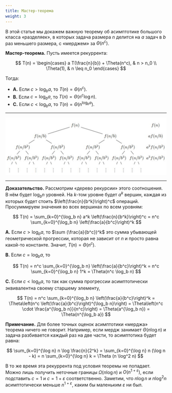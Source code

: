 ```yaml
---
title: Мастер-теорема
weight: 3
---
```


В этой статье мы докажем важную теорему об асимптотике большого класса «разделяек», в которых задача размера $n$ делится на $a$ задач в $b$ раз меньшего размера, с «мерджем» за $\Theta(n^c)$.

**Мастер-теорема.** Пусть имеется рекуррента:

$$
T(n) = \begin{cases}
a T(\frac{n}{b}) + \Theta(n^c), & n > n_0
\\ \Theta(1), & n \leq n_0
\end{cases}
$$

Тогда:

* **A.** Если $c > \log_b a$, то $T(n) = \Theta(n^c)$.
* **B.** Если $c = \log_b a$, то $T(n) = \Theta(n^c \log n)$.
* **C.** Если $c < \log_b a$, то $T(n) = \Theta(n^{\log_b a})$.

---

![Дерево рекурсии](/api/algorithm/img/divide-and-conquer.png)

---

**Доказательство.** Рассмотрим «дерево рекурсии» этого соотношения. В нём будет $\log_b n$ уровней. На $k$-том уровне будет $a^k$ вершин, каждая из которых будет стоить $\left(\frac{n}{b^k}\right)^c$ операций. Просуммируем значения во всех вершинах по всем уровням:

$$
T(n) = \sum_{k=0}^{\log_b n} a^k \left(\frac{n}{b^k}\right)^c = n^c \sum_{k=0}^{\log_b n} \left(\frac{a}{b^c}\right)^k
$$

**A.** Если $c > \log_b a$, то $\sum (\frac{a}{b^с})^k$ это сумма убывающей геометрической прогрессии, которая не зависит от $n$ и просто равна какой-то константе. Значит, $T(n) = \Theta(n^c)$.

**B.** Если $c = \log_b a$, то

$$
T(n) = n^c \sum_{k=0}^{\log_b n} \left(\frac{a}{b^c}\right)^k = n^c \sum_{k=0}^{\log_b n} 1^k = \Theta(n^c \log_b n)
$$

**C.** Если $c < \log_b a$, то так как сумма прогрессии асимптотически эквивалентна своему старшему элементу,

$$
T(n) = n^c \sum_{k=0}^{\log_b n} \left(\frac{a}{b^c}\right)^k = \Theta\left(n^c \left(\frac{a}{b^c}\right)^{\log_b n}\right) = \Theta\left(n^c \cdot \frac{a^{\log_b n}}{n^c}\right) = \Theta(a^{\log_b n}) = \Theta(n^{\log_b a})
$$

**Примечание.** Для более точных оценок асимптотики «мерджа» теорема ничего не говорит. Например, если мердж занимает $\Theta(n \log n)$ и задача разбивается каждый раз на две части, то асимптотика будет равна:

$$
\sum_{k=0}^{\log n} n \log \frac{n}{2^k}
= \sum_{k=0}^{\log n} n (\log n - k)
= n \sum_{k=0}^{\log n} k
= \Theta (n \log^2 n)
$$

В то же время эта рекуррента под условия теоремы не попадает. Можно лишь получить неточные границы $\Omega (n \log n)$ и $O(n^{1+\varepsilon})$, если подставить $c = 1$ и $c = 1 + \varepsilon$ соответственно. Заметим, что $n \log n$ и $n \log^2 n$ асимптотически меньше $n^{1+\varepsilon}$, каким бы маленьким $\varepsilon$ ни был.
